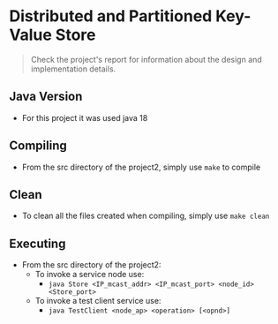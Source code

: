 # Distributed and Partitioned Key-Value Store
>Check the project's report for information about the design and implementation details.

## Java Version
- For this project it was used java 18

## Compiling
- From the src directory of the project2, simply use `make` to compile

## Clean
- To clean all the files created when compiling, simply use `make clean`

## Executing
- From the src directory of the project2:
  - To invoke a service node use:
    - `java Store <IP_mcast_addr> <IP_mcast_port> <node_id> <Store_port>`
  - To invoke a test client service use:
    - `java TestClient <node_ap> <operation> [<opnd>]`
